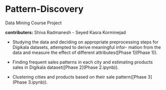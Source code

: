 # Pattern-Discovery
Data Mining Course Project

**contributers:** Shiva Radmanesh - Seyed Kasra Korminejad

- Studying the data and deciding on appropriate preprocessing steps for Digikala datasets, attempted to derive meaningful infor-
mation from the data and measure the effect of different attributes([Phase 1](Phase 1)).

- Finding frequent sales patterns in each city and estimating products sales in Digikala dataset([Phase 2](Phase 2.ipynb)).

- Clustering cities and products based on their sale pattern([Phase 3](Phase 3.ipynb)).
